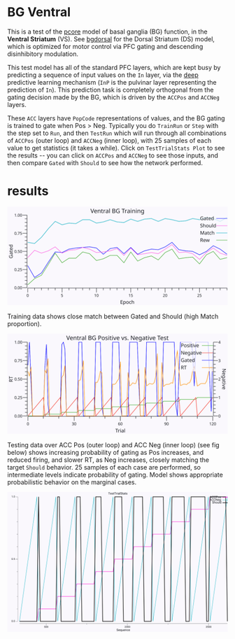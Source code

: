 # BG Ventral

This is a test of the [pcore](../../PCORE_BG.md) model of basal ganglia (BG) function, in the **Ventral Striatum** (VS).  See [bgdorsal](../bgdorsal) for the Dorsal Striatum (DS) model, which is optimized for motor control via PFC gating and descending disinhibitory modulation.

This test model has all of the standard PFC layers, which are kept busy by predicting a sequence of input values on the `In` layer, via the [deep](../../DEEP.md) predictive learning mechanism (`InP` is the pulvinar layer representing the prediction of `In`).  This prediction task is completely orthogonal from the gating decision made by the BG, which is driven by the `ACCPos` and `ACCNeg` layers.

These `ACC` layers have `PopCode` representations of values, and the BG gating is trained to gate when Pos > Neg.  Typically you do `TrainRun` or `Step` with the step set to `Run`, and then `TestRun` which will run through all combinations of `ACCPos` (outer loop) and `ACCNeg` (inner loop), with 25 samples of each value to get statistics (it takes a while).  Click on `TestTrialStats Plot` to see the results -- you can click on `ACCPos` and `ACCNeg` to see those inputs, and then compare `Gated` with `Should` to see how the network performed.

# results

<img src="results/fig_bgventral_train.png" width="800">

Training data shows close match between Gated and Should (high Match proportion).

<img src="results/fig_bgventral_test.png" width="800">

Testing data over ACC Pos (outer loop) and ACC Neg (inner loop) (see fig below) shows increasing probability of gating as Pos increases, and reduced firing, and slower RT, as Neg increases, closely matching the target `Should` behavior.  25 samples of each case are performed, so intermediate levels indicate probability of gating.  Model shows appropriate probabilistic behavior on the marginal cases.

<img src="results/fig_pcore_test_should.png" width="800">


